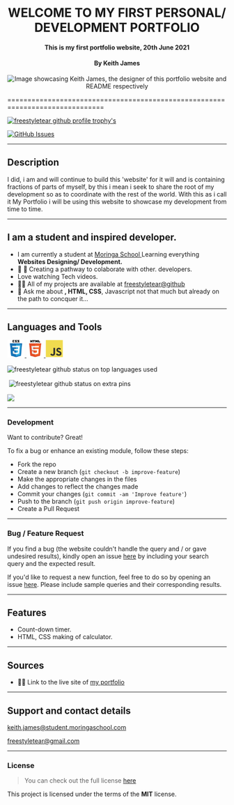 <h1 align=center > WELCOME TO MY FIRST PERSONAL/ DEVELOPMENT PORTFOLIO </h1>
<h4 align=center >This is my first portfolio website, 20th June 2021</h4>
<h4 align=center >By Keith James</h4>
<p align="center"> <img width="300" height="300" src="https://avatars.githubusercontent.com/u/85235878?v=4" alt="Image showcasing Keith James, the designer of this portfolio website and README respectively" /> </p>

==============================================================================
<p align="left"> <a href="https://github.com/ryo-ma/github-profile-trophy"><img src="https://github-profile-trophy.vercel.app/?username=freestyletear" alt="freestyletear github profile trophy's" /></a> </p>

[![GitHub Issues](https://img.shields.io/github/issues/freestyletear/Personal_Portfolio)](https://freestyletear.github.io/Personal_Portfolio/issues)

---

## Description
I did, i am and will continue to build this 'website' for it will and is containing fractions of parts of myself, by this i mean i seek to share the root of my development so as to coordinate with the rest of the world. With this as i call it My Portfolio i will be using this website to showcase my development from time to time.

---
## I am a student and inspired developer.
- I am currently a student at [Moringa School ][website]Learning everything **Websites Designing/ Development.**
- 🌱 👯 Creating a pathway to colaborate with other. developers.
- Love watching Tech videos.
- 👨‍💻 All of my projects are available at [freestyletear@github][website-2]
- 💬 Ask me about **, HTML, CSS**, Javascript not that much but already on the path to concquer it...

---
## Languages and Tools
<p align="left"> <a href="https://www.w3schools.com/css/" target="_blank"> <img src="https://raw.githubusercontent.com/devicons/devicon/master/icons/css3/css3-original-wordmark.svg" alt="css3" width="40" height="40"/> </a> <a href="https://www.w3.org/html/" target="_blank"> <img src="https://raw.githubusercontent.com/devicons/devicon/master/icons/html5/html5-original-wordmark.svg" alt="html5" width="40" height="40"/> </a> <a href="https://developer.mozilla.org/en-US/docs/Web/JavaScript" target="_blank"> <img src="https://raw.githubusercontent.com/devicons/devicon/master/icons/javascript/javascript-original.svg" alt="javascript" width="40" height="40"/> </a> </p>

<p><img align="center" src="https://github-readme-stats.vercel.app/api/top-langs?username=freestyletear&show_icons=true&locale=en&layout=compact" alt="freestyletear github status on top languages used" /></p>

<p>&nbsp;<img align="center" src="https://github-readme-stats.vercel.app/api?username=freestyletear&show_icons=true&locale=en" alt="freestyletear github status on extra pins" /></p>

<p><img align="center" src="https://github-readme-streak-stats.herokuapp.com/?user=freestyletear&" /></p>

---
### Development
Want to contribute? Great!

To fix a bug or enhance an existing module, follow these steps:

- Fork the repo
- Create a new branch (`git checkout -b improve-feature`)
- Make the appropriate changes in the files
- Add changes to reflect the changes made
- Commit your changes (`git commit -am 'Improve feature'`)
- Push to the branch (`git push origin improve-feature`)
- Create a Pull Request 

---
### Bug / Feature Request

If you find a bug (the website couldn't handle the query and / or gave undesired results), kindly open an issue [here](https://github.com/freestyletear/Personal_Portfolio/issues/new) by including your search query and the expected result.

If you'd like to request a new function, feel free to do so by opening an issue [here](https://github.com/freestyletear/Personal_Portfolio/issues/new). Please include sample queries and their corresponding results.

---
## Features
- Count-down timer.
- HTML, CSS making of calculator.

---
## Sources

- 👨‍💻 Link to the live site of [my portfolio][website-3]


---
## Support and contact details

keith.james@student.moringaschool.com

freestyletear@gmail.com

---
### License
>You can check out the full license [here][website-4]

This project is licensed under the terms of the **MIT** license.


[website]: https://moringaschool.com/
[website-2]: https://github.com/freestyletear?tab=repositories
[website-3]: https://freestyletear.github.io/Personal_Portfolio/
[website-4]: https://github.com/freestyletear/Personal_Portfolio/blob/master/LICENCE